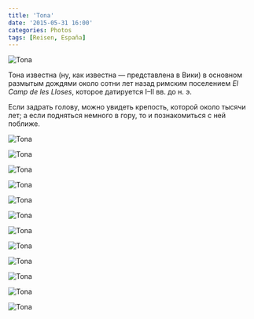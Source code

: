 ```yaml
---
title: 'Tona'
date: '2015-05-31 16:00'
categories: Photos
tags: [Reisen, España]
---
```


<div class='preview'><img src='{{urls.media}}/TonaOK.jpg' alt='Tona'></div>

Тона известна (ну, как известна — представлена в Вики) в основном размытым дождями
около сотни лет назад римским поселением _El Camp de les Lloses_, которое датируется
I–II вв. до н. э.

Если задрать голову, можно увидеть крепость, которой около тысячи лет; а если
подняться немного в гору, то и познакомиться с ней поближе.

<a id='e903dda71672b524c1ef2222c99cdfd6-800'></a>![Tona]({{urls.media}}/e903dda71672b524c1ef2222c99cdfd6-800.jpg 'Вид окрест.')

<a id='8fe4713dc016895eb31465df49f8ba72-800'></a>![Tona]({{urls.media}}/8fe4713dc016895eb31465df49f8ba72-800.jpg 'По дороге наверх.')

<a id='75f0ad96e4671e149e3a805c30faf010-800'></a>![Tona]({{urls.media}}/75f0ad96e4671e149e3a805c30faf010-800.jpg 'Во-о-о-он туда, и еще столько же.')

<a id='278783119dd530dcdb840240dc8e6a1e-800'></a>![Tona]({{urls.media}}/278783119dd530dcdb840240dc8e6a1e-800.jpg 'Краеугольный камень русских сказок: налево поедешь — запаркуешься, а прямо пойдешь — пешком. Впрочем, до сюда на машинах в это время года тоже не пускают. Только пешком. Не слишком высоко — около 700 метров, но довольно круто.')

<a id='82cb564762b7148d3e7530461826a720-800'></a>![Tona]({{urls.media}}/82cb564762b7148d3e7530461826a720-800.jpg 'Уставшим от подъема предлагается передохнуть с видом на город.')

<a id='f064a19d03dcd09f0f0ab5d4db959280-800'></a>![Tona]({{urls.media}}/f064a19d03dcd09f0f0ab5d4db959280-800.jpg 'Не так и высоко: деревья растут.')

<a id='4bb145ea3ba501a46d2fae63ed503a8b-800'></a>![Tona]({{urls.media}}/4bb145ea3ba501a46d2fae63ed503a8b-800.jpg 'Вот как-то так строили в этих широтах тысячу лет назад.')

<a id='e22ab375969c28d47f2f4eccbad78c25-800'></a>![Tona]({{urls.media}}/e22ab375969c28d47f2f4eccbad78c25-800.jpg 'Просто, но эффективно.')

<a id='85b2ad790ff3b1dc192df299dac7e0bf-800'></a>![Tona]({{urls.media}}/85b2ad790ff3b1dc192df299dac7e0bf-800.jpg 'Вид с торца')

<a id='9ebc93c7dcb7c616e4e1e18d910426bf-800'></a>![Tona]({{urls.media}}/9ebc93c7dcb7c616e4e1e18d910426bf-800.jpg 'Панорамка.')

<a id='5819355b0bc0a537ef52dd72fcb34393-800'></a>![Tona]({{urls.media}}/5819355b0bc0a537ef52dd72fcb34393-800.jpg 'Смотровая башня (?) на отшибе. Разумеется, рядом развевается эстелада.')

<a id='9a063388ef15bc548de067639451d3a8-800'></a>![Tona]({{urls.media}}/9a063388ef15bc548de067639451d3a8-800.jpg 'Местечко пользуется заслуженной популярностью у местных барбекюистов. Кострище знатное.')
